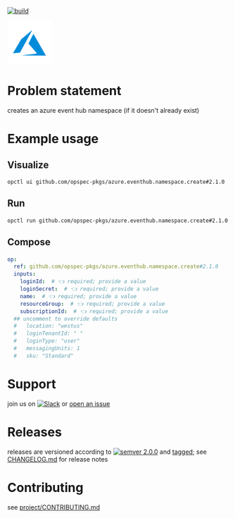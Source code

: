 [![build](https://github.com/opspec-pkgs/azure.eventhub.namespace.create/actions/workflows/build.yml/badge.svg)](https://github.com/opspec-pkgs/azure.eventhub.namespace.create/actions/workflows/build.yml)


<img src="icon.svg" alt="icon" height="100px">

# Problem statement

creates an azure event hub namespace (if it doesn't already exist)

# Example usage

## Visualize

```shell
opctl ui github.com/opspec-pkgs/azure.eventhub.namespace.create#2.1.0
```

## Run

```
opctl run github.com/opspec-pkgs/azure.eventhub.namespace.create#2.1.0
```

## Compose

```yaml
op:
  ref: github.com/opspec-pkgs/azure.eventhub.namespace.create#2.1.0
  inputs:
    loginId:  # 👈 required; provide a value
    loginSecret:  # 👈 required; provide a value
    name:  # 👈 required; provide a value
    resourceGroup:  # 👈 required; provide a value
    subscriptionId:  # 👈 required; provide a value
  ## uncomment to override defaults
  #   location: "westus"
  #   loginTenantId: " "
  #   loginType: "user"
  #   messagingUnits: 1
  #   sku: "Standard"
```

# Support

join us on
[![Slack](https://img.shields.io/badge/slack-opctl-E01563.svg)](https://join.slack.com/t/opctl/shared_invite/zt-51zodvjn-Ul_UXfkhqYLWZPQTvNPp5w)
or
[open an issue](https://github.com/opspec-pkgs/azure.eventhub.namespace.create/issues)

# Releases

releases are versioned according to
[![semver 2.0.0](https://img.shields.io/badge/semver-2.0.0-brightgreen.svg)](http://semver.org/spec/v2.0.0.html)
and [tagged](https://git-scm.com/book/en/v2/Git-Basics-Tagging); see
[CHANGELOG.md](CHANGELOG.md) for release notes

# Contributing

see
[project/CONTRIBUTING.md](https://github.com/opspec-pkgs/project/blob/main/CONTRIBUTING.md)
